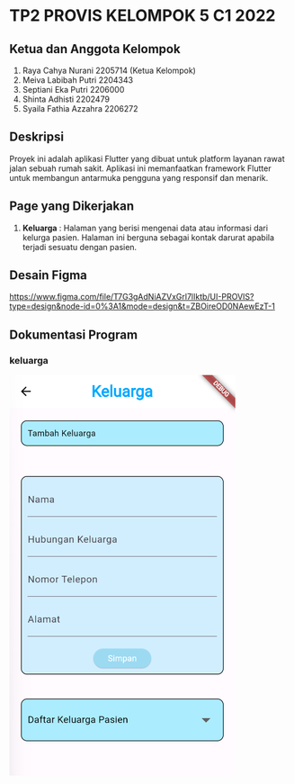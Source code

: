 
# TP2 PROVIS KELOMPOK 5 C1 2022
## Ketua dan Anggota Kelompok
1. Raya Cahya Nurani 2205714 (Ketua Kelompok) 
2. Meiva Labibah Putri 2204343
3. Septiani Eka Putri 2206000
4. Shinta Adhisti 2202479
5. Syaila Fathia Azzahra 2206272

## Deskripsi
Proyek ini adalah aplikasi Flutter yang dibuat untuk platform layanan rawat jalan sebuah rumah sakit. Aplikasi ini memanfaatkan framework Flutter untuk membangun antarmuka pengguna yang responsif dan menarik.

## Page yang Dikerjakan
1. **Keluarga** : Halaman yang berisi mengenai data atau informasi dari kelurga pasien. Halaman ini berguna sebagai kontak darurat apabila terjadi sesuatu dengan pasien.

## Desain Figma
https://www.figma.com/file/T7G3gAdNiAZVxGrl7lIktb/UI-PROVIS?type=design&node-id=0%3A1&mode=design&t=ZBOireOD0NAewEzT-1

## Dokumentasi Program
### keluarga
![dokum page keluarga](<Screenshot 2024-03-30 001229.png>)